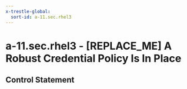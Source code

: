 ```yaml
---
x-trestle-global:
  sort-id: a-11.sec.rhel3
---
```


# a-11.sec.rhel3 - \[REPLACE_ME\] A Robust Credential Policy Is In Place

## Control Statement
